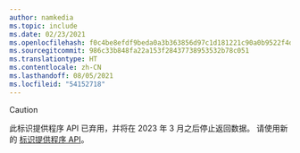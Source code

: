 ```yaml
---
author: namkedia
ms.topic: include
ms.date: 02/23/2021
ms.openlocfilehash: f0c4be8efdf9beda0a3b363856d97c1d181221c90a0b9522f4d72ada045a7706
ms.sourcegitcommit: 986c33b848fa22a153f28437738953532b78c051
ms.translationtype: HT
ms.contentlocale: zh-CN
ms.lasthandoff: 08/05/2021
ms.locfileid: "54152718"
---
```

<!-- markdownlint-disable MD041-->

> [!CAUTION]
> 此标识提供程序 API 已弃用，并将在 2023 年 3 月之后停止返回数据。 请使用新的 [标识提供程序 API](/graph/api/resources/identityproviderbase)。
